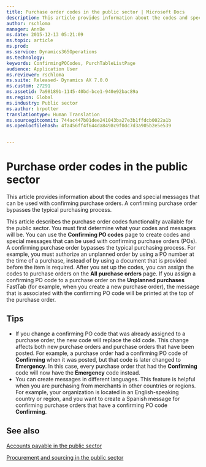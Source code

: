 ```yaml
---
title: Purchase order codes in the public sector | Microsoft Docs
description: This article provides information about the codes and special messages that can be used with confirming purchase orders. A confirming purchase order bypasses the typical purchasing process.
author: rschloma
manager: AnnBe
ms.date: 2015-12-13 05:21:09
ms.topic: article
ms.prod: 
ms.service: Dynamics365Operations
ms.technology: 
keywords: ConfirmingPOCodes, PurchTableListPage
audience: Application User
ms.reviewer: rschloma
ms.suite: Released- Dynamics AX 7.0.0
ms.custom: 27291
ms.assetid: 7a98189b-1145-40bd-bce1-940e92bac89a
ms.region: Global
ms.industry: Public sector
ms.author: brpotter
translationtype: Human Translation
ms.sourcegitcommit: 744ac447b01dee241043ba27e3b1ffdcb0022a1b
ms.openlocfilehash: 4fa456ff4f644da8498c9f0dc7d3a905b2e5e539


---
```


# <a name="purchase-order-codes-in-the-public-sector"></a>Purchase order codes in the public sector

This article provides information about the codes and special messages that can be used with confirming purchase orders. A confirming purchase order bypasses the typical purchasing process.

This article describes the purchase order codes functionality available for the public sector. You must first determine what your codes and messages will be. You can use the **Confirming PO codes** page to create codes and special messages that can be used with confirming purchase orders (POs). A confirming purchase order bypasses the typical purchasing process. For example, you must authorize an unplanned order by using a PO number at the time of a purchase, instead of by using a document that is provided before the item is required. After you set up the codes, you can assign the codes to purchase orders on the **All purchase orders** page. If you assign a confirming PO code to a purchase order on the **Unplanned purchases** FastTab (for example, when you create a new purchase order), the message that is associated with the confirming PO code will be printed at the top of the purchase order.

## <a name="tips"></a>Tips
-   If you change a confirming PO code that was already assigned to a purchase order, the new code will replace the old code. This change affects both new purchase orders and purchase orders that have been posted. For example, a purchase order had a confirming PO code of **Confirming** when it was posted, but that code is later changed to **Emergency**. In this case, every purchase order that had the **Confirming** code will now have the **Emergency** code instead.
-   You can create messages in different languages. This feature is helpful when you are purchasing from merchants in other countries or regions. For example, your organization is located in an English-speaking country or region, and you want to create a Spanish message for confirming purchase orders that have a confirming PO code **Confirming**.

 

<a name="see-also"></a>See also
--------

[Accounts payable in the public sector](https://ax.help.dynamics.com/en/wiki/Accounts-payable-in-the-public-sector/)

[Procurement and sourcing in the public sector](https://ax.help.dynamics.com/en/wiki/Procurement-and-sourcing-in-the-public-sector/)




<!--HONumber=Feb17_HO3-->


